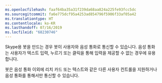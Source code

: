 ```yaml
---
ms.openlocfilehash: faaf64ba35a31f239da68aa824a225fe93fcc5dc
ms.sourcegitcommit: fa6e775dcf95a4253ad854796f5906f33af05a42
ms.translationtype: HT
ms.contentlocale: ko-KR
ms.lasthandoff: 07/16/2019
ms.locfileid: "68230746"
---
```

Skype용 봇을 만드는 경우 봇이 사용자와 음성 통화로 통신할 수 있습니다. 음성 통화는 사용자가 텍스트 입력, 누르기 또는 클릭을 통해 입력을 제공할 수 없는 경우에 유용합니다.  

봇은 음성 통화 이외에 리치 카드 또는 텍스트와 같은 다른 사용자 컨트롤을 지원하거나 음성 통화를 통해서만 통신할 수 있습니다.